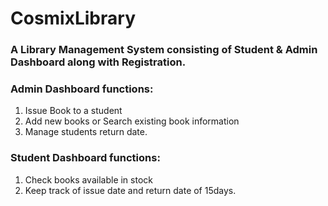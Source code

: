 # CosmixLibrary

### A Library Management System consisting of Student & Admin Dashboard along with Registration. 

### Admin Dashboard functions:

1. Issue Book to a student 
2. Add new books or Search existing book information
3. Manage students return date.


### Student Dashboard functions:

1. Check books available in stock
2. Keep track of issue date and return date of 15days.

